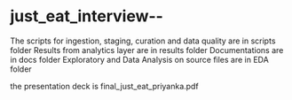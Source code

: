 # just_eat_interview--

The scripts for ingestion, staging, curation and data quality are in scripts folder
Results from analytics layer are in results folder
Documentations are in docs folder
Exploratory and Data Analysis on source files are in EDA folder

the presentation deck is final_just_eat_priyanka.pdf
